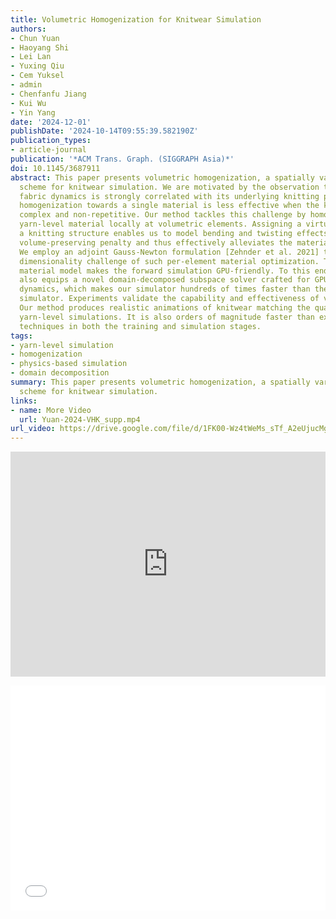 ```yaml
---
title: Volumetric Homogenization for Knitwear Simulation
authors:
- Chun Yuan
- Haoyang Shi
- Lei Lan
- Yuxing Qiu
- Cem Yuksel
- admin
- Chenfanfu Jiang
- Kui Wu
- Yin Yang
date: '2024-12-01'
publishDate: '2024-10-14T09:55:39.582190Z'
publication_types:
- article-journal
publication: '*ACM Trans. Graph. (SIGGRAPH Asia)*'
doi: 10.1145/3687911
abstract: This paper presents volumetric homogenization, a spatially varying homogenization
  scheme for knitwear simulation. We are motivated by the observation that macro-scale
  fabric dynamics is strongly correlated with its underlying knitting patterns. Therefore,
  homogenization towards a single material is less effective when the knitting is
  complex and non-repetitive. Our method tackles this challenge by homogenizing the
  yarn-level material locally at volumetric elements. Assigning a virtual volume of
  a knitting structure enables us to model bending and twisting effects via a simple
  volume-preserving penalty and thus effectively alleviates the material nonlinearity.
  We employ an adjoint Gauss-Newton formulation [Zehnder et al. 2021] to battle the
  dimensionality challenge of such per-element material optimization. This intuitive
  material model makes the forward simulation GPU-friendly. To this end, our pipeline
  also equips a novel domain-decomposed subspace solver crafted for GPU projective
  dynamics, which makes our simulator hundreds of times faster than the yarn-level
  simulator. Experiments validate the capability and effectiveness of volumetric homogenization.
  Our method produces realistic animations of knitwear matching the quality of full-scale
  yarn-level simulations. It is also orders of magnitude faster than existing homogenization
  techniques in both the training and simulation stages.
tags:
- yarn-level simulation
- homogenization
- physics-based simulation
- domain decomposition
summary: This paper presents volumetric homogenization, a spatially varying homogenization
  scheme for knitwear simulation.
links:
- name: More Video
  url: Yuan-2024-VHK_supp.mp4
url_video: https://drive.google.com/file/d/1FK00-Wz4tWeMs_sTf_A2eUjucMgq868k/view?usp=sharing
---
```

<p align="center">
<iframe width="100%" height="360" src="https://youtu.be/qgEFIVEPkIc?si=jTywqgC_Id0wc7tg" title="YouTube video player" frameborder="0" allow="accelerometer; autoplay; clipboard-write; encrypted-media; gyroscope; picture-in-picture; web-share" referrerpolicy="strict-origin-when-cross-origin" allowfullscreen></iframe>
</p>
<p align="center">
<iframe width="100%" height="360" src="//player.bilibili.com/player.html?isOutside=true&aid=113309541991697&bvid=BV1dQmnYyEcY&cid=26297434951&p=1" scrolling="no" border="0" frameborder="no" framespacing="0" allowfullscreen="true"></iframe>
</p>
